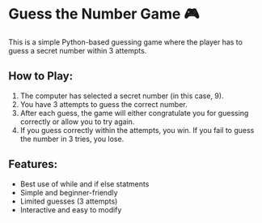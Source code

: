 <h1>Guess the Number Game 🎮</h1>

<p>This is a simple Python-based guessing game where the player has to guess a secret number within 3 attempts.</p>

<h2>How to Play:</h2>
<ol>
  <li>The computer has selected a secret number (in this case, 9).</li>
  <li>You have 3 attempts to guess the correct number.</li>
  <li>After each guess, the game will either congratulate you for guessing correctly or allow you to try again.</li>
  <li>If you guess correctly within the attempts, you win. If you fail to guess the number in 3 tries, you lose.</li>
</ol>

<h2>Features:</h2>
<ul>
  <li>Best use of while and if else statments</li>
  <li>Simple and beginner-friendly</li>
  <li>Limited guesses (3 attempts)</li>
  <li>Interactive and easy to modify</li>
</ul>
